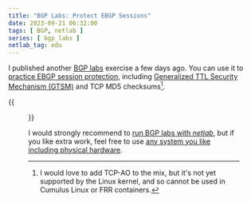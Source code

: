 ```yaml
---
title: "BGP Labs: Protect EBGP Sessions"
date: 2023-09-21 06:32:00
tags: [ BGP, netlab ]
series: [ bgp_labs ]
netlab_tag: edu
---
```

I published another [BGP labs](https://ipspace.github.io/bgplab/) exercise a few days ago. You can use it to [practice EBGP session protection](https://ipspace.github.io/bgplab/basic/6-protect/), including [Generalized TTL Security Mechanism (GTSM)](https://blog.ipspace.net/2023/03/advantages-bgp-gtsm.html) and TCP MD5 checksums[^AO].

[^AO]: I would love to add TCP-AO to the mix, but it's not yet supported by the Linux kernel, and so cannot be used in Cumulus Linux or FRR containers.

{{<figure src="https://ipspace.github.io/bgplab/basic/topology-protect.png">}}

I would strongly recommend to [run BGP labs with _netlab_](https://ipspace.github.io/bgplab/1-setup/), but if you like extra work, feel free to use [any system you like including physical hardware](https://ipspace.github.io/bgplab/external/).
